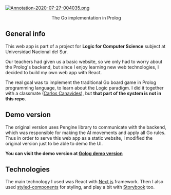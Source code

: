 [![Annotation-2020-07-27-004035.png](https://i.postimg.cc/8kHGbCcw/Annotation-2020-07-27-004035.png)](https://postimg.cc/dDLgsw8T)

<p align="center">The Go implementation in Prolog</p>

## General info

This web app is part of a project for **Logic for Computer Science** subject at Universidad Nacional del Sur.

Our teachers had given us a basic website, so we only had to worry about the Prolog's backend, but since I enjoy learning new web technologies, I decided to build my own web app with React.

The real goal was to implement the traditional Go board game in Prolog programming language, to learn about the Logic paradigm. I did it together with a classmate ([Carlos Canavides](https://github.com/CarlosCanavides)), but **that part of the system is not in this repo**.

## Demo version

The original version uses Pengine library to communicate with the backend, which was responsible for making the AI movements and apply all Go rules. Thus in order to serve this web app as a static website, I modified the original version just to be able to demo the UI.

**You can visit the demo version at [Golog demo version](https://golog-nicoverali.netlify.app/)**

## Technologies

The main technology I used was React with [Next.js](https://nextjs.org/) framework. Then I also used [styled-components](https://styled-components.com/) for styling, and play a bit with [Storybook](https://storybook.js.org/) too.
